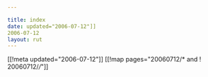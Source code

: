 ```yaml
---

title: index
date: updated="2006-07-12"]]
2006-07-12
layout: rut
---
```


[[!meta updated="2006-07-12"]]
[[!map pages="20060712/* and ! 20060712/*/*"]]
